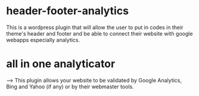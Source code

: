 # header-footer-analytics

This is a wordpress plugin that will allow the user to put in codes in their theme's header and footer and be able to connect their website with google webapps especially analytics.

# all in one analyticator

--> This plugin allows your website to be validated by Google Analytics, Bing and Yahoo (if any) or by their webmaster tools.
